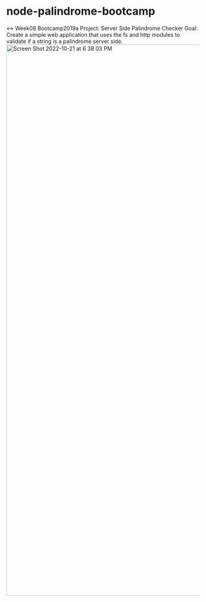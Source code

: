 # node-palindrome-bootcamp
↔️ Week08 Bootcamp2019a Project: Server Side Palindrome Checker
Goal: Create a simple web application that uses the fs and http modules to validate if a string is a palindrome server side.
<img width="1440" alt="Screen Shot 2022-10-21 at 6 38 03 PM" src="https://user-images.githubusercontent.com/113314218/197299019-9c9aac5c-4d9f-4c52-a7ff-c83b34d70360.png">
